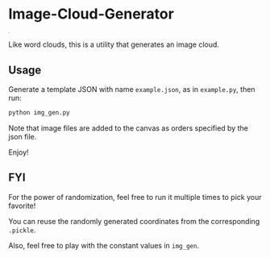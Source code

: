 # Image-Cloud-Generator

<img src="https://i.imgur.com/USEmQc0.png" style="zoom:15%;" />

Like word clouds, this is a utility that generates an image cloud.


## Usage
Generate a template JSON with name `example.json`, as in `example.py`, then run:
```bash
python img_gen.py
```

Note that image files are added to the canvas as orders specified by the json file. 

Enjoy!

## FYI
For the power of randomization, feel free to run it multiple times to pick your favorite!

You can reuse the randomly generated coordinates from the corresponding `.pickle`. 

Also, feel free to play with the constant values in `img_gen`. 
